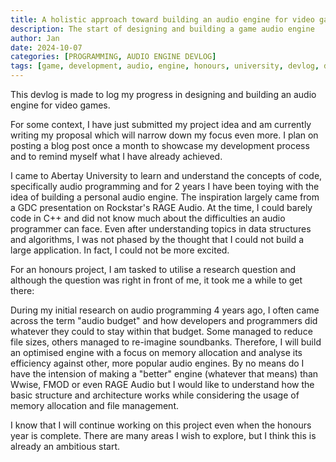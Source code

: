 ```yaml
---
title: A holistic approach toward building an audio engine for video games [Devlog #01]
description: The start of designing and building a game audio engine
author: Jan
date: 2024-10-07
categories: [PROGRAMMING, AUDIO ENGINE DEVLOG]
tags: [game, development, audio, engine, honours, university, devlog, dsp, memory management]
---
```


This devlog is made to log my progress in designing and building an audio engine for video games.

For some context, I have just submitted my project idea and am currently writing my proposal which will narrow down my focus even more. 
I plan on posting a blog post once a month to showcase my development process and to remind myself what I have already achieved.

I came to Abertay University to learn and understand the concepts of code, specifically audio programming and for 2 years I have been toying with the idea of building a personal audio engine. The inspiration largely came from a GDC presentation on Rockstar's RAGE Audio. At the time, I could barely code in C++ and did not know much about the difficulties an audio programmer can face. Even after understanding topics in data structures and algorithms, I was not phased by the thought that I could not build a large application. In fact, I could not be more excited.

For an honours project, I am tasked to utilise a research question and although the question was right in front of me, it took me a while to get there:

During my initial research on audio programming 4 years ago, I often came across the term "audio budget" and how developers and programmers did whatever they could to stay within that budget. Some managed to reduce file sizes, others managed to re-imagine soundbanks. Therefore, I will build an optimised engine with a focus on memory allocation and analyse its efficiency against other, more popular audio engines. By no means do I have the intension of making a "better" engine (whatever that means) than Wwise, FMOD or even RAGE Audio but I would like to understand how the basic structure and architecture works while considering the usage of memory allocation and file management.

I know that I will continue working on this project even when the honours year is complete. There are many areas I wish to explore, but I think this is already an ambitious start.